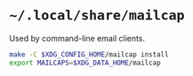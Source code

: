 # `~/.local/share/mailcap`

Used by command-line email clients.

```sh
make -C $XDG_CONFIG_HOME/mailcap install
export MAILCAPS=$XDG_DATA_HOME/mailcap
```
